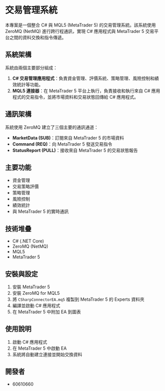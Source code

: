 # 交易管理系統

本專案是一個整合 C# 與 MQL5 (MetaTrader 5) 的交易管理系統。該系統使用 ZeroMQ (NetMQ) 進行跨行程通訊，實現 C# 應用程式與 MetaTrader 5 交易平台之間的資料交換和指令傳遞。

## 系統架構

系統由兩個主要部分組成：

1. **C# 交易管理應用程式**：負責資金管理、評價系統、策略管理、風險控制和績效統計等功能。
2. **MQL5 連接器**：在 MetaTrader 5 平台上執行，負責接收和執行來自 C# 應用程式的交易指令，並將市場資料和交易狀態回傳給 C# 應用程式。

## 通訊架構

系統使用 ZeroMQ 建立了三個主要的通訊通道：

- **MarketData (SUB)**：訂閱來自 MetaTrader 5 的市場資料
- **Command (REQ)**：向 MetaTrader 5 發送交易指令
- **StatusReport (PULL)**：接收來自 MetaTrader 5 的交易狀態報告

## 主要功能

- 資金管理
- 交易策略評價
- 策略管理
- 風險控制
- 績效統計
- 與 MetaTrader 5 的實時通訊

## 技術堆疊

- C# (.NET Core)
- ZeroMQ (NetMQ)
- MQL5
- MetaTrader 5

## 安裝與設定

1. 安裝 MetaTrader 5
2. 安裝 ZeroMQ for MQL5
3. 將 `CSharpConnectorEA.mq5` 複製到 MetaTrader 5 的 Experts 資料夾
4. 編譯並啟動 C# 應用程式
5. 在 MetaTrader 5 中附加 EA 到圖表

## 使用說明

1. 啟動 C# 應用程式
2. 在 MetaTrader 5 中啟動 EA
3. 系統將自動建立連接並開始交換資料

## 開發者

- 60610660